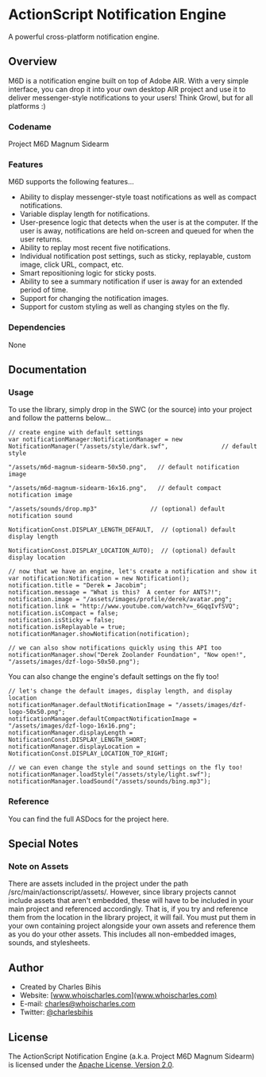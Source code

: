# ActionScript Notification Engine

A powerful cross-platform notification engine.

## Overview

M6D is a notification engine built on top of Adobe AIR.  With a very simple interface, you can drop it into your own desktop AIR project and use it to deliver messenger-style notifications to your users!  Think Growl, but for all platforms :)

### Codename

Project M6D Magnum Sidearm

### Features

M6D supports the following features...

* Ability to display messenger-style toast notifications as well as compact notifications.
* Variable display length for notifications.
* User-presence logic that detects when the user is at the computer.  If the user is away, notifications are held on-screen and queued for when the user returns.
* Ability to replay most recent five notifications.
* Individual notification post settings, such as sticky, replayable, custom image, click URL, compact, etc.
* Smart repositioning logic for sticky posts.
* Ability to see a summary notification if user is away for an extended period of time.
* Support for changing the notification images.
* Support for custom styling as well as changing styles on the fly.

### Dependencies
None

## Documentation

### Usage

To use the library, simply drop in the SWC (or the source) into your project and follow the patterns below...

	// create engine with default settings
	var notificationManager:NotificationManager = new NotificationManager("/assets/style/dark.swf",				  // default style
																		  "/assets/m6d-magnum-sidearm-50x50.png",	// default notification image
																		  "/assets/m6d-magnum-sidearm-16x16.png",	// default compact notification image
																		  "/assets/sounds/drop.mp3"				  // (optional) default notification sound
																		  NotificationConst.DISPLAY_LENGTH_DEFAULT,  // (optional) default display length
																		  NotificationConst.DISPLAY_LOCATION_AUTO);  // (optional) default display location
	
	// now that we have an engine, let's create a notification and show it
	var notification:Notification = new Notification();
	notification.title = "Derek ► Jacobim";
	notification.message = "What is this?  A center for ANTS?!";
	notification.image = "/assets/images/profile/derek/avatar.png";
	notification.link = "http://www.youtube.com/watch?v=_6GqqIvfSVQ";
	notification.isCompact = false;
	notification.isSticky = false;
	notification.isReplayable = true;
	notificationManager.showNotification(notification);
	
	// we can also show notifications quickly using this API too
	notificationManager.show("Derek Zoolander Foundation", "Now open!", "/assets/images/dzf-logo-50x50.png");

You can also change the engine's default settings on the fly too!

	// let's change the default images, display length, and display location
	notificationManager.defaultNotificationImage = "/assets/images/dzf-logo-50x50.png";
	notificationManager.defaultCompactNotificationImage = "/assets/images/dzf-logo-16x16.png";
	notificationManager.displayLength = NotificationConst.DISPLAY_LENGTH_SHORT;
	notificationManager.displayLocation = NotificationConst.DISPLAY_LOCATION_TOP_RIGHT;
	
	// we can even change the style and sound settings on the fly too!
	notificationManager.loadStyle("/assets/style/light.swf");
	notificationManager.loadSound("/assets/sounds/bing.mp3");

### Reference

You can find the full ASDocs for the project here.

## Special Notes

### Note on Assets

There are assets included in the project under the path /src/main/actionscript/assets/.  However, since library projects cannot include assets that aren't embedded, these will have to be included in your main project and referenced accordingly.  That is, if you try and reference them from the location in the library project, it will fail.  You must put them in your own containing project alongside your own assets and reference them as you do your other assets.  This includes all non-embedded images, sounds, and stylesheets.

## Author

* Created by Charles Bihis
* Website: [www.whoischarles.com](www.whoischarles.com)
* E-mail: [charles@whoischarles.com](mailto:charles@whoischarles.com)
* Twitter: [@charlesbihis](http://www.twitter.com/charlesbihis)

## License

The ActionScript Notification Engine (a.k.a. Project M6D Magnum Sidearm) is licensed under the [Apache License, Version 2.0](http://www.apache.org/licenses/LICENSE-2.0).